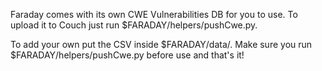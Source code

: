 Faraday comes with its own CWE Vulnerabilities DB for you to use. To upload it to Couch just run $FARADAY/helpers/pushCwe.py.

To add your own put the CSV inside $FARADAY/data/. Make sure you run $FARADAY/helpers/pushCwe.py before use and that's it!